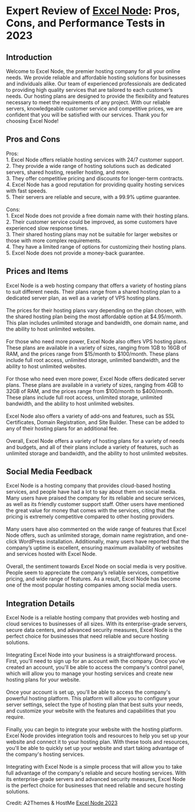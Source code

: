 <h1>Expert Review of <a href="https://a2themes.com/excel-node-reviews">Excel Node</a>: Pros, Cons, and Performance Tests in 2023</h1>
<h2>Introduction</h2>
Welcome to Excel Node, the premier hosting company for all your online needs. We provide reliable and affordable hosting solutions for businesses and individuals alike. Our team of experienced professionals are dedicated to providing high quality services that are tailored to each customer’s needs. Our hosting plans are designed to provide the flexibility and features necessary to meet the requirements of any project. With our reliable servers, knowledgeable customer service and competitive prices, we are confident that you will be satisfied with our services. Thank you for choosing Excel Node!
<h2>Pros and Cons</h2>
Pros: <br>1. Excel Node offers reliable hosting services with 24/7 customer support. <br>2. They provide a wide range of hosting solutions such as dedicated servers, shared hosting, reseller hosting, and more.<br>3. They offer competitive pricing and discounts for longer-term contracts.<br>4. Excel Node has a good reputation for providing quality hosting services with fast speeds.<br>5. Their servers are reliable and secure, with a 99.9% uptime guarantee.<br><br>Cons: <br>1. Excel Node does not provide a free domain name with their hosting plans. <br>2. Their customer service could be improved, as some customers have experienced slow response times.<br>3. Their shared hosting plans may not be suitable for larger websites or those with more complex requirements.<br>4. They have a limited range of options for customizing their hosting plans.<br>5. Excel Node does not provide a money-back guarantee.
<h2>Prices and Items</h2>
Excel Node is a web hosting company that offers a variety of hosting plans to suit different needs. Their plans range from a shared hosting plan to a dedicated server plan, as well as a variety of VPS hosting plans. <br><br>The prices for their hosting plans vary depending on the plan chosen, with the shared hosting plan being the most affordable option at $4.95/month. This plan includes unlimited storage and bandwidth, one domain name, and the ability to host unlimited websites. <br><br>For those who need more power, Excel Node also offers VPS hosting plans. These plans are available in a variety of sizes, ranging from 1GB to 16GB of RAM, and the prices range from $15/month to $100/month. These plans include full root access, unlimited storage, unlimited bandwidth, and the ability to host unlimited websites. <br><br>For those who need even more power, Excel Node offers dedicated server plans. These plans are available in a variety of sizes, ranging from 4GB to 32GB of RAM, and the prices range from $100/month to $400/month. These plans include full root access, unlimited storage, unlimited bandwidth, and the ability to host unlimited websites. <br><br>Excel Node also offers a variety of add-ons and features, such as SSL Certificates, Domain Registration, and Site Builder. These can be added to any of their hosting plans for an additional fee. <br><br>Overall, Excel Node offers a variety of hosting plans for a variety of needs and budgets, and all of their plans include a variety of features, such as unlimited storage and bandwidth, and the ability to host unlimited websites.
<h2>Social Media Feedback</h2>
Excel Node is a hosting company that provides cloud-based hosting services, and people have had a lot to say about them on social media. Many users have praised the company for its reliable and secure services, as well as its friendly customer support staff. Other users have mentioned the great value for money that comes with the services, citing that the pricing is extremely competitive compared to other hosting providers.<br><br>Many users have also commented on the wide range of features that Excel Node offers, such as unlimited storage, domain name registration, and one-click WordPress installation. Additionally, many users have reported that the company’s uptime is excellent, ensuring maximum availability of websites and services hosted with Excel Node.<br><br>Overall, the sentiment towards Excel Node on social media is very positive. People seem to appreciate the company’s reliable services, competitive pricing, and wide range of features. As a result, Excel Node has become one of the most popular hosting companies among social media users.
<h2>Integration Details</h2>
Excel Node is a reliable hosting company that provides web hosting and cloud services to businesses of all sizes. With its enterprise-grade servers, secure data centers, and advanced security measures, Excel Node is the perfect choice for businesses that need reliable and secure hosting solutions.<br><br>Integrating Excel Node into your business is a straightforward process. First, you'll need to sign up for an account with the company. Once you've created an account, you'll be able to access the company's control panel, which will allow you to manage your hosting services and create new hosting plans for your website.<br><br>Once your account is set up, you'll be able to access the company's powerful hosting platform. This platform will allow you to configure your server settings, select the type of hosting plan that best suits your needs, and customize your website with the features and capabilities that you require.<br><br>Finally, you can begin to integrate your website with the hosting platform. Excel Node provides integration tools and resources to help you set up your website and connect it to your hosting plan. With these tools and resources, you'll be able to quickly set up your website and start taking advantage of the company's hosting services.<br><br>Integrating with Excel Node is a simple process that will allow you to take full advantage of the company's reliable and secure hosting services. With its enterprise-grade servers and advanced security measures, Excel Node is the perfect choice for businesses that need reliable and secure hosting solutions.
<p>Credit: A2Themes & HostMe <a href="https://a2themes.com/excel-node-reviews">Excel Node 2023</a></p>